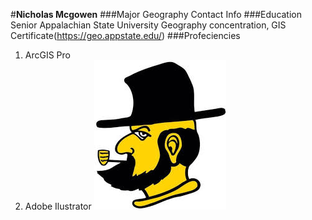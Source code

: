 #**Nicholas Mcgowen**
###Major Geography
Contact Info
###Education Senior Appalachian State University 
Geography concentration, GIS Certificate(https://geo.appstate.edu/)
###Profeciencies
1. ArcGIS Pro
2. Adobe Ilustrator
![alt text](image-1.png)